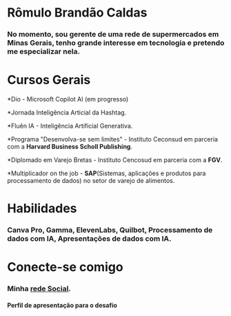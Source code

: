 # **Rômulo Brandão Caldas**
### No momento, sou gerente de uma rede de supermercados em Minas Gerais, tenho grande interesse em tecnologia e pretendo me especializar nela.
# **Cursos Gerais**
*Dio - Microsoft Copilot AI (em progresso)

*Jornada Inteligência Articial da Hashtag.

*Fluên IA - Inteligência Artificial Generativa.

*Programa "Desenvolva-se sem limites" - Instituto Ceconsud em parceria com a **Harvard Business Scholl Publishing**.

*Diplomado em Varejo Bretas - Instituto Cencosud em parceria com a **FGV**.

*Multiplicador on the job - **SAP**(Sistemas, aplicações e produtos para processamento de dados) no setor de varejo de alimentos.

# **Habilidades**
### Canva Pro, Gamma, ElevenLabs, Quilbot, Processamento de dados com IA, Apresentações de dados com IA.

# **Conecte-se comigo**
### Minha [rede Social](https://instagram.com/romulobc33).

#### Perfil de apresentação para o desafio
